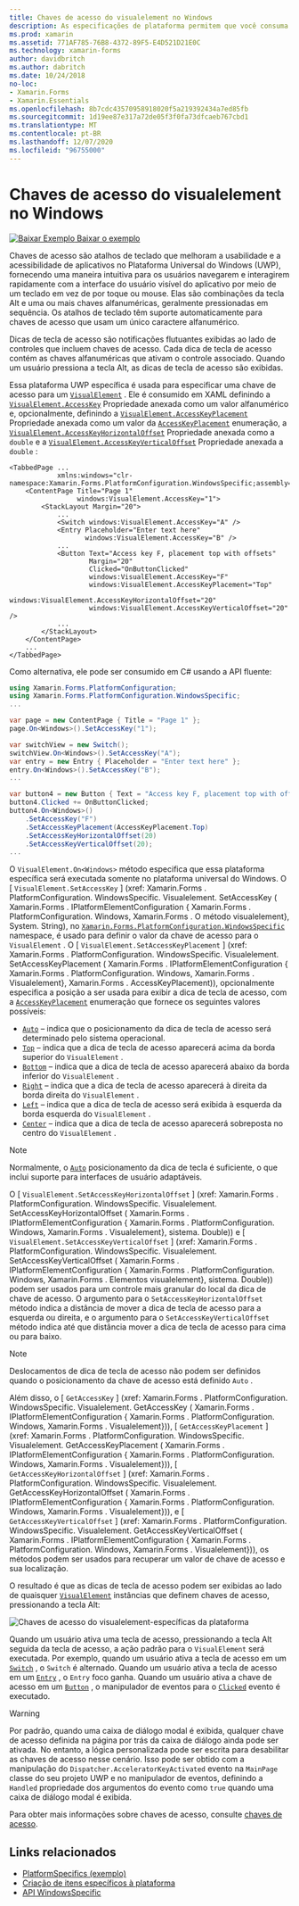 ```yaml
---
title: Chaves de acesso do visualelement no Windows
description: As especificações de plataforma permitem que você consuma a funcionalidade que só está disponível em uma plataforma específica, sem implementar renderizadores ou efeitos personalizados. Este artigo explica como consumir a plataforma específica do Windows que especifica uma chave de acesso para um Visualelement.
ms.prod: xamarin
ms.assetid: 771AF785-76B8-4372-89F5-E4D521D21E0C
ms.technology: xamarin-forms
author: davidbritch
ms.author: dabritch
ms.date: 10/24/2018
no-loc:
- Xamarin.Forms
- Xamarin.Essentials
ms.openlocfilehash: 8b7cdc43570958918020f5a219392434a7ed85fb
ms.sourcegitcommit: 1d19ee87e317a72de05f3f0fa73dfcaeb767cbd1
ms.translationtype: MT
ms.contentlocale: pt-BR
ms.lasthandoff: 12/07/2020
ms.locfileid: "96755000"
---
```

# <a name="visualelement-access-keys-on-windows"></a>Chaves de acesso do visualelement no Windows

[![Baixar Exemplo](~/media/shared/download.png) Baixar o exemplo](/samples/xamarin/xamarin-forms-samples/userinterface-platformspecifics)

Chaves de acesso são atalhos de teclado que melhoram a usabilidade e a acessibilidade de aplicativos no Plataforma Universal do Windows (UWP), fornecendo uma maneira intuitiva para os usuários navegarem e interagirem rapidamente com a interface do usuário visível do aplicativo por meio de um teclado em vez de por toque ou mouse. Elas são combinações da tecla Alt e uma ou mais chaves alfanuméricas, geralmente pressionadas em sequência. Os atalhos de teclado têm suporte automaticamente para chaves de acesso que usam um único caractere alfanumérico.

Dicas de tecla de acesso são notificações flutuantes exibidas ao lado de controles que incluem chaves de acesso. Cada dica de tecla de acesso contém as chaves alfanuméricas que ativam o controle associado. Quando um usuário pressiona a tecla Alt, as dicas de tecla de acesso são exibidas.

Essa plataforma UWP específica é usada para especificar uma chave de acesso para um [`VisualElement`](xref:Xamarin.Forms.VisualElement) . Ele é consumido em XAML definindo a [`VisualElement.AccessKey`](xref:Xamarin.Forms.PlatformConfiguration.WindowsSpecific.VisualElement.AccessKeyProperty) Propriedade anexada como um valor alfanumérico e, opcionalmente, definindo a [`VisualElement.AccessKeyPlacement`](xref:Xamarin.Forms.PlatformConfiguration.WindowsSpecific.VisualElement.AccessKeyPlacementProperty) Propriedade anexada como um valor da [`AccessKeyPlacement`](xref:Xamarin.Forms.AccessKeyPlacement) enumeração, a [`VisualElement.AccessKeyHorizontalOffset`](xref:Xamarin.Forms.PlatformConfiguration.WindowsSpecific.VisualElement.AccessKeyHorizontalOffsetProperty) Propriedade anexada como a `double` e a [`VisualElement.AccessKeyVerticalOffset`](xref:Xamarin.Forms.PlatformConfiguration.WindowsSpecific.VisualElement.AccessKeyVerticalOffsetProperty) Propriedade anexada a `double` :

```xaml
<TabbedPage ...
            xmlns:windows="clr-namespace:Xamarin.Forms.PlatformConfiguration.WindowsSpecific;assembly=Xamarin.Forms.Core">
    <ContentPage Title="Page 1"
                 windows:VisualElement.AccessKey="1">
        <StackLayout Margin="20">
            ...
            <Switch windows:VisualElement.AccessKey="A" />
            <Entry Placeholder="Enter text here"
                   windows:VisualElement.AccessKey="B" />
            ...
            <Button Text="Access key F, placement top with offsets"
                    Margin="20"
                    Clicked="OnButtonClicked"
                    windows:VisualElement.AccessKey="F"
                    windows:VisualElement.AccessKeyPlacement="Top"
                    windows:VisualElement.AccessKeyHorizontalOffset="20"
                    windows:VisualElement.AccessKeyVerticalOffset="20" />
            ...
        </StackLayout>
    </ContentPage>
    ...
</TabbedPage>
```

Como alternativa, ele pode ser consumido em C# usando a API fluente:

```csharp
using Xamarin.Forms.PlatformConfiguration;
using Xamarin.Forms.PlatformConfiguration.WindowsSpecific;
...

var page = new ContentPage { Title = "Page 1" };
page.On<Windows>().SetAccessKey("1");

var switchView = new Switch();
switchView.On<Windows>().SetAccessKey("A");
var entry = new Entry { Placeholder = "Enter text here" };
entry.On<Windows>().SetAccessKey("B");
...

var button4 = new Button { Text = "Access key F, placement top with offsets", Margin = new Thickness(20) };
button4.Clicked += OnButtonClicked;
button4.On<Windows>()
    .SetAccessKey("F")
    .SetAccessKeyPlacement(AccessKeyPlacement.Top)
    .SetAccessKeyHorizontalOffset(20)
    .SetAccessKeyVerticalOffset(20);
...
```

O `VisualElement.On<Windows>` método especifica que essa plataforma específica será executada somente no plataforma universal do Windows. O [ `VisualElement.SetAccessKey` ] (xref: Xamarin.Forms . PlatformConfiguration. WindowsSpecific. Visualelement. SetAccessKey ( Xamarin.Forms . IPlatformElementConfiguration { Xamarin.Forms . PlatformConfiguration. Windows, Xamarin.Forms . O método visualelement}, System. String), no [`Xamarin.Forms.PlatformConfiguration.WindowsSpecific`](xref:Xamarin.Forms.PlatformConfiguration.WindowsSpecific) namespace, é usado para definir o valor da chave de acesso para o `VisualElement` . O [ `VisualElement.SetAccessKeyPlacement` ] (xref: Xamarin.Forms . PlatformConfiguration. WindowsSpecific. Visualelement. SetAccessKeyPlacement ( Xamarin.Forms . IPlatformElementConfiguration { Xamarin.Forms . PlatformConfiguration. Windows, Xamarin.Forms . Visualelement}, Xamarin.Forms . AccessKeyPlacement)), opcionalmente especifica a posição a ser usada para exibir a dica de tecla de acesso, com a [`AccessKeyPlacement`](xref:Xamarin.Forms.AccessKeyPlacement) enumeração que fornece os seguintes valores possíveis:

- [`Auto`](xref:Xamarin.Forms.AccessKeyPlacement.Auto) – indica que o posicionamento da dica de tecla de acesso será determinado pelo sistema operacional.
- [`Top`](xref:Xamarin.Forms.AccessKeyPlacement.Top) – indica que a dica de tecla de acesso aparecerá acima da borda superior do `VisualElement` .
- [`Bottom`](xref:Xamarin.Forms.AccessKeyPlacement.Bottom) – indica que a dica de tecla de acesso aparecerá abaixo da borda inferior do `VisualElement` .
- [`Right`](xref:Xamarin.Forms.AccessKeyPlacement.Right) – indica que a dica de tecla de acesso aparecerá à direita da borda direita do `VisualElement` .
- [`Left`](xref:Xamarin.Forms.AccessKeyPlacement.Left) – indica que a dica de tecla de acesso será exibida à esquerda da borda esquerda do `VisualElement` .
- [`Center`](xref:Xamarin.Forms.AccessKeyPlacement.Center) – indica que a dica de tecla de acesso aparecerá sobreposta no centro do `VisualElement` .

> [!NOTE]
> Normalmente, o [`Auto`](xref:Xamarin.Forms.AccessKeyPlacement.Auto) posicionamento da dica de tecla é suficiente, o que inclui suporte para interfaces de usuário adaptáveis.

O [ `VisualElement.SetAccessKeyHorizontalOffset` ] (xref: Xamarin.Forms . PlatformConfiguration. WindowsSpecific. Visualelement. SetAccessKeyHorizontalOffset ( Xamarin.Forms . IPlatformElementConfiguration { Xamarin.Forms . PlatformConfiguration. Windows, Xamarin.Forms . Visualelement}, sistema. Double)) e [ `VisualElement.SetAccessKeyVerticalOffset` ] (xref: Xamarin.Forms . PlatformConfiguration. WindowsSpecific. Visualelement. SetAccessKeyVerticalOffset ( Xamarin.Forms . IPlatformElementConfiguration { Xamarin.Forms . PlatformConfiguration. Windows, Xamarin.Forms . Elementos visualelement}, sistema. Double)) podem ser usados para um controle mais granular do local da dica de chave de acesso. O argumento para o `SetAccessKeyHorizontalOffset` método indica a distância de mover a dica de tecla de acesso para a esquerda ou direita, e o argumento para o `SetAccessKeyVerticalOffset` método indica até que distância mover a dica de tecla de acesso para cima ou para baixo.

>[!NOTE]
> Deslocamentos de dica de tecla de acesso não podem ser definidos quando o posicionamento da chave de acesso está definido `Auto` .

Além disso, o [ `GetAccessKey` ] (xref: Xamarin.Forms . PlatformConfiguration. WindowsSpecific. Visualelement. GetAccessKey ( Xamarin.Forms . IPlatformElementConfiguration { Xamarin.Forms . PlatformConfiguration. Windows, Xamarin.Forms . Visualelement})), [ `GetAccessKeyPlacement` ] (xref: Xamarin.Forms . PlatformConfiguration. WindowsSpecific. Visualelement. GetAccessKeyPlacement ( Xamarin.Forms . IPlatformElementConfiguration { Xamarin.Forms . PlatformConfiguration. Windows, Xamarin.Forms . Visualelement})), [ `GetAccessKeyHorizontalOffset` ] (xref: Xamarin.Forms . PlatformConfiguration. WindowsSpecific. Visualelement. GetAccessKeyHorizontalOffset ( Xamarin.Forms . IPlatformElementConfiguration { Xamarin.Forms . PlatformConfiguration. Windows, Xamarin.Forms . Visualelement})), e [ `GetAccessKeyVerticalOffset` ] (xref: Xamarin.Forms . PlatformConfiguration. WindowsSpecific. Visualelement. GetAccessKeyVerticalOffset ( Xamarin.Forms . IPlatformElementConfiguration { Xamarin.Forms . PlatformConfiguration. Windows, Xamarin.Forms . Visualelement})), os métodos podem ser usados para recuperar um valor de chave de acesso e sua localização.

O resultado é que as dicas de tecla de acesso podem ser exibidas ao lado de quaisquer [`VisualElement`](xref:Xamarin.Forms.VisualElement) instâncias que definem chaves de acesso, pressionando a tecla Alt:

![Chaves de acesso do visualelement-específicas da plataforma](visualelement-access-keys-images/visualelement-accesskeys.png "Chaves de acesso do visualelement-específicas da plataforma")

Quando um usuário ativa uma tecla de acesso, pressionando a tecla Alt seguida da tecla de acesso, a ação padrão para o `VisualElement` será executada. Por exemplo, quando um usuário ativa a tecla de acesso em um [`Switch`](xref:Xamarin.Forms.Switch) , o `Switch` é alternado. Quando um usuário ativa a tecla de acesso em um [`Entry`](xref:Xamarin.Forms.Entry) , o `Entry` foco ganha. Quando um usuário ativa a chave de acesso em um [`Button`](xref:Xamarin.Forms.Button) , o manipulador de eventos para o [`Clicked`](xref:Xamarin.Forms.Button.Clicked) evento é executado.

> [!WARNING]
> Por padrão, quando uma caixa de diálogo modal é exibida, qualquer chave de acesso definida na página por trás da caixa de diálogo ainda pode ser ativada. No entanto, a lógica personalizada pode ser escrita para desabilitar as chaves de acesso nesse cenário. Isso pode ser obtido com a manipulação do `Dispatcher.AcceleratorKeyActivated` evento na `MainPage` classe do seu projeto UWP e no manipulador de eventos, definindo a `Handled` propriedade dos argumentos do evento como `true` quando uma caixa de diálogo modal é exibida.

Para obter mais informações sobre chaves de acesso, consulte [chaves de acesso](/windows/uwp/design/input/access-keys).

## <a name="related-links"></a>Links relacionados

- [PlatformSpecifics (exemplo)](/samples/xamarin/xamarin-forms-samples/userinterface-platformspecifics)
- [Criação de itens específicos à plataforma](~/xamarin-forms/platform/platform-specifics/index.md#creating-platform-specifics)
- [API WindowsSpecific](xref:Xamarin.Forms.PlatformConfiguration.WindowsSpecific)
